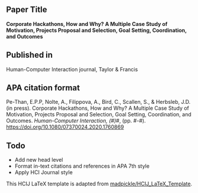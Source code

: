## Paper Title 
<b>Corporate Hackathons, How and Why? A Multiple Case Study of Motivation, Projects Proposal and Selection, Goal Setting, Coordination, and Outcomes</b>

## Published in
Human-Computer Interaction journal, Taylor & Francis

## APA citation format
Pe-Than, E.P.P, Nolte, A., Filippova, A., Bird, C., Scallen, S., & Herbsleb, J.D. (in press). Corporate Hackathons, How and Why? A Multiple Case Study of Motivation, Projects Proposal and Selection, Goal Setting, Coordination, and Outcomes. <i>Human-Computer Interaction, (#)</i>#, (pp. #-#). https://doi.org/10.1080/07370024.2020.1760869

## Todo
- Add new head level
- Format in-text citations and references in APA 7th style
- Apply HCI Journal style

This HCIJ LaTeX template is adapted from [madpickle/HCIJ_LaTeX_Template](https://github.com/madpickle/HCIJ_LaTeX_Template).

